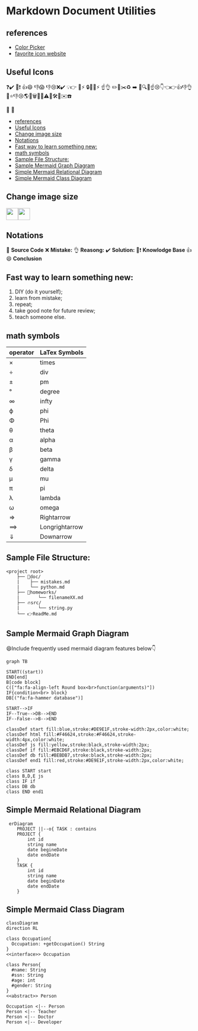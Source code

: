 <h1>Markdown Document Utilities</h1>

## references
* [Color Picker](https://www.webfx.com/web-design/color-picker/)
* [favorite icon website](https://www.webfx.com/tools/emoji-cheat-sheet/)

## Useful Icons

❓✔️ 📌❗️ 👍😄 👎😱 👎😢❌✔️ 💡👉 🔔⚡️ 🔒🔑🔥⚡️ ☝️👌
✏️📄✂️♻️ ➡️
📝🔍🔨☝️😢👇👈👉👍👎👌👊⭐️👎😢🌎💾🗑🐛📒⚠️📐🛠🎯✉️☎️

:hammer:
:department_store:

- [references](#references)
- [Useful Icons](#useful-icons)
- [Change image size](#change-image-size)
- [Notations](#notations)
- [Fast way to learn something new:](#fast-way-to-learn-something-new)
- [math symbols](#math-symbols)
- [Sample File Structure:](#sample-file-structure)
- [Sample Mermaid Graph Diagram](#sample-mermaid-graph-diagram)
- [Simple Mermaid Relational Diagram](#simple-mermaid-relational-diagram)
- [Simple Mermaid Class Diagram](#simple-mermaid-class-diagram)


## Change image size
<img src="images/bug.png" width="32"/><img src="images/waiting.gif" width="32">
[](images/bug.png) [](images/waiting.gif)

## Notations
📝 **Source Code**
❌ **Mistake:**
👌 **Reasong:**
✔️ **Solution:**
📌❗️ **Knowlodge Base**
👍😄 **Conclusion**

## Fast way to learn something new:
  1. DIY (do it yourself);
  2. learn from mistake;
  3. repeat;
  4. take good note for future review;
  5. teach someone else.

## math symbols
|operator | LaTex Symbols |
|---------|---------------|
× | times
÷ | div
± | pm
° | degree
∞ | infty
ϕ | phi
Φ | Phi
θ | theta
α | alpha
β | beta
γ | gamma
δ | delta
μ | mu
π | pi
λ | lambda
ω | omega
⇒ | Rightarrow
⟹| Longrightarrow
⇓ | Downarrow


## Sample File Structure:

```output
<project root>
    ├── 📝doc/
    |    ├── mistakes.md 
    |    └── python.md 
    ├── 🔨homeworks/
    |       └── filenameXX.md
    ├── 🔥src/
    |       └── string.py
    └── 👉ReadMe.md
```

## Sample Mermaid Graph Diagram

😄Include frequently used mermaid diagram features below👇

```mermaid
graph TB

START((start))
END[end]
B[code block]
C(["fa:fa-align-left Round box<br>function(arguments)"])
IF{condition<br> block}
DB[("fa:fa-hammer database")]

START-->IF
IF--True-->DB-->END
IF--False-->B-->END

classDef start fill:blue,stroke:#DE9E1F,stroke-width:2px,color:white;
classDef html fill:#F46624,stroke:#F46624,stroke-width:4px,color:white;
classDef js fill:yellow,stroke:black,stroke-width:2px;
classDef if fill:#EBCD6F,stroke:black,stroke-width:2px;
classDef db fill:#BEBDB7,stroke:black,stroke-width:2px;
classDef end1 fill:red,stroke:#DE9E1F,stroke-width:2px,color:white;

class START start
class B,D,E js
class IF if
class DB db
class END end1
```

## Simple Mermaid Relational Diagram

```mermaid
 erDiagram
    PROJECT ||--o{ TASK : contains
    PROJECT {
        int id
        string name
        date begineDate
        date endDate
    }
    TASK {
        int id
        string name
        date beginDate
        date endDate
    }
```

## Simple Mermaid Class Diagram

```mermaid
classDiagram
direction RL

class Occupation{
  Occupation: +getOccupation() String
}
<<interface>> Occupation

class Person{
  #name: String
  #ssn: String
  #age: int
  #gender: String
}
<<abstract>> Person

Occupation <|-- Person
Person <|-- Teacher
Person <|-- Doctor
Person <|-- Developer
```